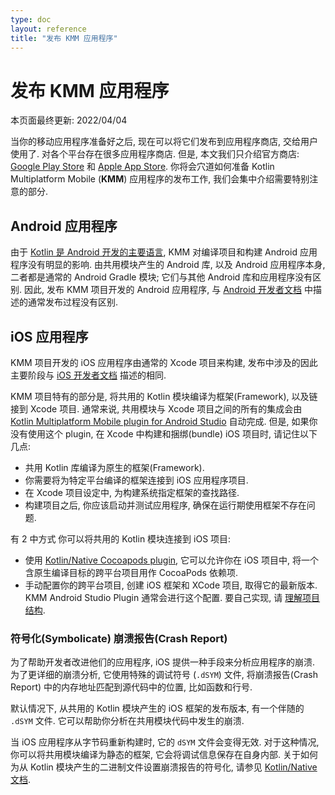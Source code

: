 ```yaml
---
type: doc
layout: reference
title: "发布 KMM 应用程序"
---
```


# 发布 KMM 应用程序

本页面最终更新: 2022/04/04

当你的移动应用程序准备好之后, 现在可以将它们发布到应用程序商店, 交给用户使用了.
对各个平台存在很多应用程序商店. 但是, 本文我们只介绍官方商店:
[Google Play Store](https://play.google.com/store) 和 [Apple App Store](https://www.apple.com/ios/app-store/).
你将会穴道如何准备 Kotlin Multiplatform Mobile (**KMM**) 应用程序的发布工作, 我们会集中介绍需要特别注意的部分.

## Android 应用程序

由于 [Kotlin 是 Android 开发的主要语言](https://developer.android.com/kotlin),
KMM 对编译项目和构建 Android 应用程序没有明显的影响.
由共用模块产生的 Android 库, 以及 Android 应用程序本身, 二者都是通常的 Android Gradle 模块; 它们与其他 Android 库和应用程序没有区别.
因此, 发布 KMM 项目开发的 Android 应用程序,
与 [Android 开发者文档](https://developer.android.com/studio/publish) 中描述的通常发布过程没有区别.

## iOS 应用程序

KMM 项目开发的 iOS 应用程序由通常的 Xcode 项目来构建, 发布中涉及的因此主要阶段与
[iOS 开发者文档](https://developer.apple.com/ios/submit/) 描述的相同.

KMM 项目特有的部分是, 将共用的 Kotlin 模块编译为框架(Framework), 以及链接到 Xcode 项目.
通常来说, 共用模块与 Xcode 项目之间的所有的集成会由
[Kotlin Multiplatform Mobile plugin for Android Studio](https://plugins.jetbrains.com/plugin/14936-kotlin-multiplatform-mobile)
自动完成.
但是, 如果你没有使用这个 plugin, 在 Xcode 中构建和捆绑(bundle) iOS 项目时, 请记住以下几点:

* 共用 Kotlin 库编译为原生的框架(Framework).
* 你需要将为特定平台编译的框架连接到 iOS 应用程序项目.
* 在 Xcode 项目设定中, 为构建系统指定框架的查找路径.
* 构建项目之后, 你应该启动并测试应用程序, 确保在运行期使用框架不存在问题.

有 2 中方式 你可以将共用的 Kotlin 模块连接到 iOS 项目:
* 使用 [Kotlin/Native Cocoapods plugin](../native/native-cocoapods.html), 它可以允许你在 iOS 项目中, 将一个含原生编译目标的跨平台项目用作 CocoaPods 依赖项.
* 手动配置你的跨平台项目, 创建 iOS 框架和 XCode 项目, 取得它的最新版本. KMM Android Studio Plugin 通常会进行这个配置.
  要自己实现, 请 [理解项目结构](kmm-understand-project-structure.html#ios-application).

### 符号化(Symbolicate) 崩溃报告(Crash Report)

为了帮助开发者改进他们的应用程序, iOS 提供一种手段来分析应用程序的崩溃. 为了更详细的崩溃分析,
它使用特殊的调试符号 (`.dSYM`) 文件, 将崩溃报告(Crash Report) 中的内存地址匹配到源代码中的位置, 比如函数和行号.

默认情况下, 从共用的 Kotlin 模块产生的 iOS 框架的发布版本, 有一个伴随的 `.dSYM` 文件.
它可以帮助你分析在共用模块代码中发生的崩溃.

当 iOS 应用程序从字节码重新构建时, 它的 `dSYM` 文件会变得无效. 对于这种情况, 你可以将共用模块编译为静态的框架, 它会将调试信息保存在自身内部.
关于如何为从 Kotlin 模块产生的二进制文件设置崩溃报告的符号化, 请参见 [Kotlin/Native 文档](../native/native-ios-symbolication.html).
